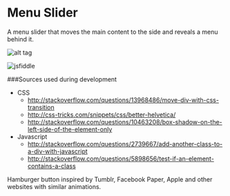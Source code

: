 # Menu Slider

A menu slider that moves the main content to the side and reveals a menu behind it.

![alt tag](https://i.imgflip.com/ck1pq.gif)

![jsfiddle](http://jsfiddle.net/csp8rhra/)

###Sources used during development
* CSS  
  * http://stackoverflow.com/questions/13968486/move-div-with-css-transition  
  * http://css-tricks.com/snippets/css/better-helvetica/  
  * http://stackoverflow.com/questions/10463208/box-shadow-on-the-left-side-of-the-element-only  
* Javascript  
  * http://stackoverflow.com/questions/2739667/add-another-class-to-a-div-with-javascript  
  * http://stackoverflow.com/questions/5898656/test-if-an-element-contains-a-class  

Hamburger button inspired by Tumblr, Facebook Paper, Apple and other websites with similar animations.
